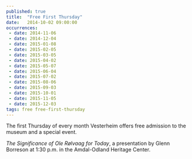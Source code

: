 ```yaml
---
published: true
title:  "Free First Thursday"
date:   2014-10-02 09:00:00
occurrences:
 - date: 2014-11-06
 - date: 2014-12-04
 - date: 2015-01-08
 - date: 2015-02-05
 - date: 2015-03-05
 - date: 2015-04-02
 - date: 2015-05-07
 - date: 2015-06-04
 - date: 2015-07-02
 - date: 2015-08-06
 - date: 2015-09-03
 - date: 2015-10-01
 - date: 2015-11-05
 - date: 2015-12-03
tags: free free-first-thursday
---
```

The first Thursday of every month Vesterheim offers free admission to the museum and a special event.

_The Significance of Ole Rølvaag for Today_, a presentation by Glenn Borreson at 1:30 p.m. in the Amdal-Odland Heritage Center.
